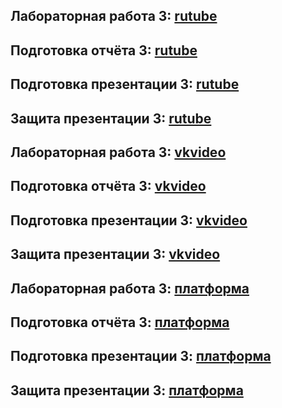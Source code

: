 ## Лабораторная работа 3: [rutube](https://rutube.ru/video/private/502cd01ba68fae5ff7d04e61565a8695/?p=bQdScVdNlMGdlzs88GvFqQ)
## Подготовка отчёта 3: [rutube](https://rutube.ru/video/private/322e5654a0c8a52a369f16467d5c4459/?p=gP7IeNueOlQQDfKtTgS-Ew)
## Подготовка презентации 3: [rutube](https://rutube.ru/video/private/31ee2d94dd89bf8f6ac1360b6939f7e5/?p=tTNm_58PWeZ3W3gyX0ODDQ)
## Защита презентации 3: [rutube](https://rutube.ru/video/private/2dbf4d33193839ce991e079c533a6c77/?p=yUdZynbBFZ1QgynjZmFrdg)

## Лабораторная работа 3: [vkvideo](https://vkvideo.ru/video-60844198_456239025?list=ln-5McTqv3VHREnSMgHwb)
## Подготовка отчёта 3: [vkvideo](https://vkvideo.ru/video-60844198_456239026?list=ln-H4UmoZ4JKTufP6iAgi)
## Подготовка презентации 3: [vkvideo](https://vkvideo.ru/video-60844198_456239027?list=ln-LITiZng7d57NIPM3i6)
## Защита презентации 3: [vkvideo](https://vkvideo.ru/video-60844198_456239028?list=ln-KxSDcNqiTpc8pZ6dzK)

## Лабораторная работа 3: [платформа]()
## Подготовка отчёта 3: [платформа]()
## Подготовка презентации 3: [платформа]()
## Защита презентации 3: [платформа]()
